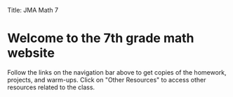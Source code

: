 Title: JMA Math 7

# Welcome to the 7th grade math website 

Follow the links on the navigation bar above to get copies of the homework, projects, and warm-ups. Click on "Other Resources" to access other resources related to the class.

